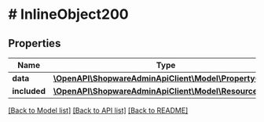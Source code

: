 # # InlineObject200

## Properties

Name | Type | Description | Notes
------------ | ------------- | ------------- | -------------
**data** | [**\OpenAPI\ShopwareAdminApiClient\Model\PropertyGroup**](PropertyGroup.md) |  | [optional]
**included** | [**\OpenAPI\ShopwareAdminApiClient\Model\Resource[]**](Resource.md) |  | [optional]

[[Back to Model list]](../../README.md#models) [[Back to API list]](../../README.md#endpoints) [[Back to README]](../../README.md)
